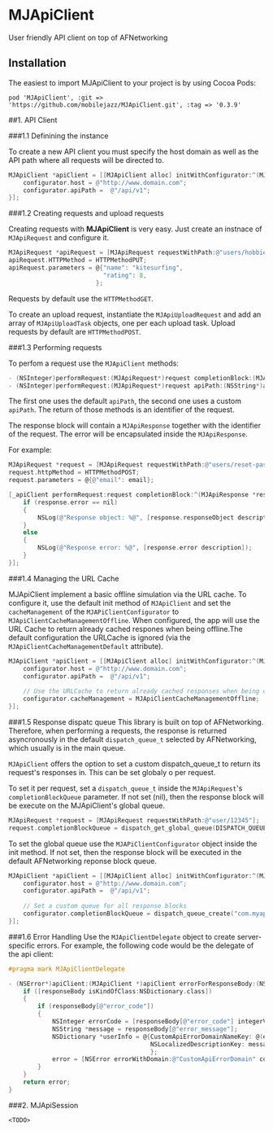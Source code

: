 # MJApiClient
User friendly API client on top of AFNetworking

## Installation
The easiest to import MJApiClient to your project is by using Cocoa Pods:

```
pod 'MJApiClient', :git => 'https://github.com/mobilejazz/MJApiClient.git', :tag => '0.3.9'
```

##1. API Client

###1.1 Definining the instance

To create a new API client you must specify the host domain as well as the API path where all requests will be directed to.

```objective-c
MJApiClient *apiClient = [[MJApiClient alloc] initWithConfigurator:^(MJAPiClientConfigurator *configurator) {
    configurator.host = @"http://www.domain.com";
    configurator.apiPath =  @"/api/v1";
}];
```

###1.2 Creating requests and upload requests

Creating requests with **MJApiClient** is very easy. Just create an instnace of `MJApiRequest` and configure it.
```objective-c
MJApiRequest *apiRequest = [MJApiRequest requestWithPath:@"users/hobbies"];
apiRequest.HTTPMethod = HTTPMethodPUT;
apiRequest.parameters = @{"name": "kitesurfing",
                          "rating": 8,
                        };
```

Requests by default use the `HTTPMethodGET`.

To create an upload request, instantiate the `MJApiUploadRequest` and add an array of `MJApiUploadTask` objects, one per each upload task. Upload requests by default are `HTTPMethodPOST`.

###1.3 Performing requests

To perfom a request use the `MJApiClient` methods:

```objective-c
- (NSInteger)performRequest:(MJApiRequest*)request completionBlock:(MJApiResponseBlock)completionBlock;
- (NSInteger)performRequest:(MJApiRequest*)request apiPath:(NSString*)apiPath completionBlock:(MJApiResponseBlock)completionBlock;
```

The first one uses the default `apiPath`, the second one uses a custom `apiPath`. The return of those methods is an identifier of the request.

The response block will contain a `MJApiResponse` together with the identifier of the request. The error will be encapsulated inside the `MJApiResponse`.

For example:

```objective-c
MJApiRequest *request = [MJApiRequest requestWithPath:@"users/reset-password"];
request.httpMethod = HTTPMethodPOST;
request.parameters = @{@"email": email};

[_apiClient performRequest:request completionBlock:^(MJApiResponse *response, NSInteger key) {
    if (response.error == nil) 
    {
        NSLog(@"Response object: %@", [response.responseObject description]);
    }
    else 
    {
        NSLog(@"Response error: %@", [response.error description]);
    }
}];
```
###1.4 Managing the URL Cache

MJApiClient implement a basic offline simulation via the URL cache. To configure it, use the default init method of `MJApiClient` and set the `cacheManagement` of the `MJAPiClientConfigurator` to `MJApiClientCacheManagementOffline`. When configured, the app will use the URL Cache to return already cached respones when being offline.The default configuration the URLCache is ignored (via the `MJApiClientCacheManagementDefault` attribute).

```objective-c
MJApiClient *apiClient = [[MJApiClient alloc] initWithConfigurator:^(MJAPiClientConfigurator *configurator) {
    configurator.host = @"http://www.domain.com";
    configurator.apiPath =  @"/api/v1";
    
    // Use the URLCache to return already cached responses when being offline.
    configurator.cacheManagement = MJApiClientCacheManagementOffline;
}];
```
###1.5 Response dispatc queue
This library is built on top of AFNetworking. Therefore, when performing a requests, the response is returned asyncronously in the default `dispatch_queue_t` selected by AFNetworking, which usually is in the main queue.

`MJApiClient` offers the option to set a custom dispatch_queue_t to return its request's responses in. This can be set globaly o per request.

To set it per request, set a `dispatch_queue_t` inside the `MJApiRequest`'s `completionBlockQueue` parameter. If not set (nil), then the response block will be execute on the MJApiClient's global queue.
```objective-c
MJApiRequest *request = [MJApiRequest requestWithPath:@"user/12345"];
request.completionBlockQueue = dispatch_get_global_queue(DISPATCH_QUEUE_PRIORITY_DEFAULT, 0);
```
To set the global queue use the `MJAPiClientConfigurator` object inside the init method. If not set, then the response block will be executed in the default AFNetworking reponse block queue.
```objective-c
MJApiClient *apiClient = [[MJApiClient alloc] initWithConfigurator:^(MJAPiClientConfigurator *configurator) {
    configurator.host = @"http://www.domain.com";
    configurator.apiPath =  @"/api/v1";
    
    // Set a custom queue for all response blocks
    configurator.completionBlockQueue = dispatch_queue_create("com.myapp.api.completion-queue", DISPATCH_QUEUE_SERIAL);
}];
```

###1.6 Error Handling
Use the `MJApiClientDelegate` object to create server-specific errors. For example, the following code would be the delegate of the api client:

```objective-c
#pragma mark MJApiClientDelegate

- (NSError*)apiClient:(MJApiClient *)apiClient errorForResponseBody:(NSDictionary *)responseBody incomingError:(NSError *)error {
    if ([responseBody isKindOfClass:NSDictionary.class]) 
    {
        if (responseBody[@"error_code"]) 
        {
            NSInteger errorCode = [responseBody[@"error_code"] integerValue];
            NSString *message = responseBody[@"error_message"];
            NSDictionary *userInfo = @{CustomApiErrorDomainNameKey: @(errorCode),
                                       NSLocalizedDescriptionKey: message,
                                       };
            error = [NSError errorWithDomain:@"CustomApiErrorDomain" code:errorCode userInfo:userInfo];
        }
    }
    return error;
}
```

###2. MJApiSession

```
<TODO>
```
